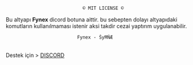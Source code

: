                                 © MIT LICENSE ©
Bu altyapı **Fynex** dicord botuna aittir. bu sebepten dolayı altyapıdaki komutların kullanılmaması istenir aksi takdir cezai yaptırım uygulanabilir.

                                    
                              Fynex - ŠyĦÑÆ
                              
                              
                              
                              
                              
                              
<br>Destek için > [DISCORD](https://discord.gg/PqJtVqbNXN)